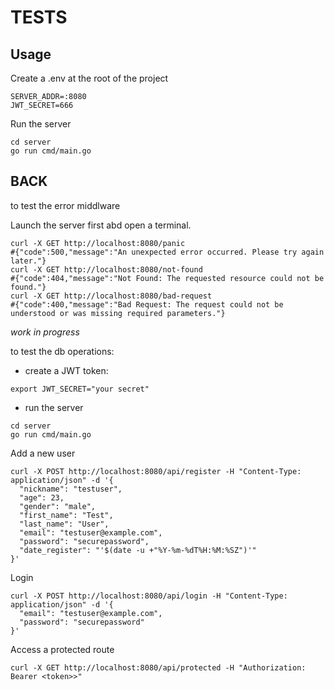 # TESTS

## Usage

Create a .env at the root of the project

```shell
SERVER_ADDR=:8080
JWT_SECRET=666
```

Run the server

```shell
cd server
go run cmd/main.go
```

## BACK

to test the error middlware

Launch the server first abd open a terminal. 

```shell
curl -X GET http://localhost:8080/panic
#{"code":500,"message":"An unexpected error occurred. Please try again later."}
curl -X GET http://localhost:8080/not-found
#{"code":404,"message":"Not Found: The requested resource could not be found."}
curl -X GET http://localhost:8080/bad-request
#{"code":400,"message":"Bad Request: The request could not be understood or was missing required parameters."}
```

*work in progress*

to test the db operations:

- create a JWT token:
```shell
export JWT_SECRET="your secret"
```
- run the server
```shell
cd server
go run cmd/main.go
```

Add a new user

```shell
curl -X POST http://localhost:8080/api/register -H "Content-Type: application/json" -d '{
  "nickname": "testuser",
  "age": 23,
  "gender": "male",
  "first_name": "Test",
  "last_name": "User",
  "email": "testuser@example.com",
  "password": "securepassword",
  "date_register": "'$(date -u +"%Y-%m-%dT%H:%M:%SZ")'"
}'
```

Login

```shell
curl -X POST http://localhost:8080/api/login -H "Content-Type: application/json" -d '{
  "email": "testuser@example.com",
  "password": "securepassword"
}'
```

Access a protected route

```shell
curl -X GET http://localhost:8080/api/protected -H "Authorization: Bearer <token>>"
```
